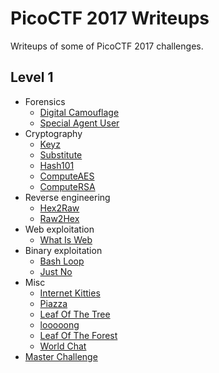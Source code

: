 # PicoCTF 2017 Writeups

Writeups of some of PicoCTF 2017 challenges.

## Level 1

* Forensics
    * [Digital Camouflage](./level-1/forensics/digital-camouflage)
    * [Special Agent User](./level-1/forensics/special-agent-user)
* Cryptography
    * [Keyz](./level-1/cryptography/keyz)
    * [Substitute](./level-1/cryptography/substitute)
    * [Hash101](./level-1/cryptography/hash101)
    * [ComputeAES](./level-1/cryptography/computeaes)
    * [ComputeRSA](./level-1/cryptography/computersa)
* Reverse engineering
    * [Hex2Raw](./level-1/reverse-engineering/hex2raw)
    * [Raw2Hex](./level-1/reverse-engineering/raw2hex)
* Web exploitation
    * [What Is Web](./level-1/web-exploitation/what-is-web)
* Binary exploitation
    * [Bash Loop](./level-1/binary-exploitation/bash-loop)
    * [Just No](./level-1/binary-exploitation/just-no)
* Misc
    * [Internet Kitties](./level-1/misc/internet-kitties)
    * [Piazza](./level-1/misc/piazza)
    * [Leaf Of The Tree](./level-1/misc/leaf-of-the-tree)
    * [looooong](./level-1/misc/looooong)
    * [Leaf Of The Forest](./level-1/misc/leaf-of-the-forest)
    * [World Chat](./level-1/misc/world-chat)
* [Master Challenge](./level-1/master-challenge)